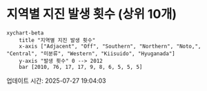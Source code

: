 # 지역별 지진 발생 횟수 (상위 10개)

```mermaid
xychart-beta
    title "지역별 지진 발생 횟수"
    x-axis ["Adjacent", "Off", "Southern", "Northern", "Noto,", "Central", "미분류", "Western", "Kiisuido", "Hyuganada"]
    y-axis "발생 횟수" 0 --> 2012
    bar [2010, 76, 17, 17, 9, 8, 6, 5, 5, 5]
```

업데이트 시간: 2025-07-27 19:04:03
